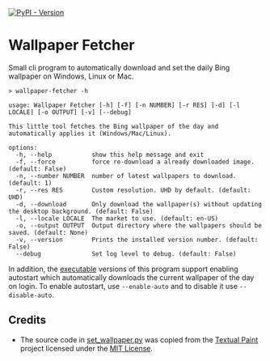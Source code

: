 [![PyPI - Version](https://img.shields.io/pypi/v/wallpaper-fetcher?logo=PyPI)](https://pypi.org/project/wallpaper-fetcher/)

# Wallpaper Fetcher
Small cli program to automatically download and set the daily Bing wallpaper on Windows, Linux or Mac.


```console
> wallpaper-fetcher -h  

usage: Wallpaper Fetcher [-h] [-f] [-n NUMBER] [-r RES] [-d] [-l LOCALE] [-o OUTPUT] [-v] [--debug]

This little tool fetches the Bing wallpaper of the day and automatically applies it (Windows/Mac/Linux).

options:
  -h, --help           show this help message and exit
  -f, --force          force re-download a already downloaded image. (default: False)
  -n, --number NUMBER  number of latest wallpapers to download. (default: 1)
  -r, --res RES        Custom resolution. UHD by default. (default: UHD)
  -d, --download       Only download the wallpaper(s) without updating the desktop background. (default: False)
  -l, --locale LOCALE  The market to use. (default: en-US)
  -o, --output OUTPUT  Output directory where the wallpapers should be saved. (default: None)
  -v, --version        Prints the installed version number. (default: False)
  --debug              Set log level to debug. (default: False)
```

In addition, the [executable](https://github.com/Johannes11833/BingWallpaperFetcher/releases) versions of this program support enabling autostart which automatically downloads the current wallpaper of the day on login.
To enable autostart, use `--enable-auto` and to disable it use `--disable-auto`.


## Credits
- The source code in [set_wallpaper.py](wallpaper_fetcher/set_wallpaper.py) was copied from the [Textual Paint](https://github.com/1j01/textual-paint) project licensed under the [MIT License](https://github.com/1j01/textual-paint?tab=MIT-1-ov-file).
